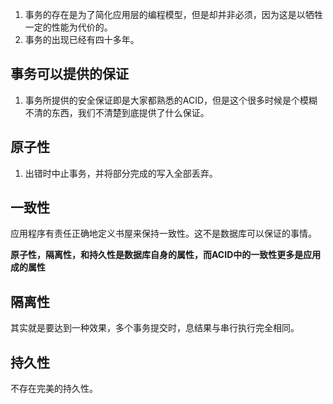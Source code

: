1. 事务的存在是为了简化应用层的编程模型，但是却并非必须，因为这是以牺牲一定的性能为代价的。
2. 事务的出现已经有四十多年。

## 事务可以提供的保证
1. 事务所提供的安全保证即是大家都熟悉的ACID，但是这个很多时候是个模糊不清的东西，我们不清楚到底提供了什么保证。

## 原子性
1. 出错时中止事务，并将部分完成的写入全部丢弃。

## 一致性
应用程序有责任正确地定义书屋来保持一致性。这不是数据库可以保证的事情。

**原子性，隔离性，和持久性是数据库自身的属性，而ACID中的一致性更多是应用成的属性**

## 隔离性
其实就是要达到一种效果，多个事务提交时，息结果与串行执行完全相同。

## 持久性
不存在完美的持久性。
